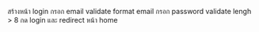สร้างหน้า login 
กรอก email validate format email
กรอก password validate lengh > 8 
กด login และ redirect หน้า home